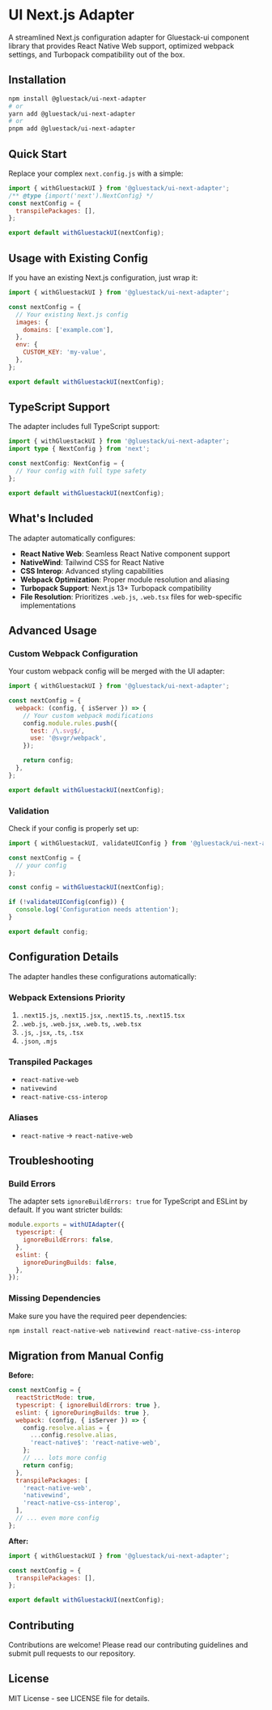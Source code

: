 # UI Next.js Adapter

A streamlined Next.js configuration adapter for Gluestack-ui component library that provides React Native Web support, optimized webpack settings, and Turbopack compatibility out of the box.

## Installation

```bash
npm install @gluestack/ui-next-adapter
# or
yarn add @gluestack/ui-next-adapter
# or
pnpm add @gluestack/ui-next-adapter
```

## Quick Start

Replace your complex `next.config.js` with a simple:

```javascript
import { withGluestackUI } from '@gluestack/ui-next-adapter';
/** @type {import('next').NextConfig} */
const nextConfig = {
  transpilePackages: [],
};

export default withGluestackUI(nextConfig);
```

## Usage with Existing Config

If you have an existing Next.js configuration, just wrap it:

```javascript
import { withGluestackUI } from '@gluestack/ui-next-adapter';

const nextConfig = {
  // Your existing Next.js config
  images: {
    domains: ['example.com'],
  },
  env: {
    CUSTOM_KEY: 'my-value',
  },
};

export default withGluestackUI(nextConfig);
```

## TypeScript Support

The adapter includes full TypeScript support:

```typescript
import { withGluestackUI } from '@gluestack/ui-next-adapter';
import type { NextConfig } from 'next';

const nextConfig: NextConfig = {
  // Your config with full type safety
};

export default withGluestackUI(nextConfig);
```

## What's Included

The adapter automatically configures:

- **React Native Web**: Seamless React Native component support
- **NativeWind**: Tailwind CSS for React Native
- **CSS Interop**: Advanced styling capabilities
- **Webpack Optimization**: Proper module resolution and aliasing
- **Turbopack Support**: Next.js 13+ Turbopack compatibility
- **File Resolution**: Prioritizes `.web.js`, `.web.tsx` files for web-specific implementations

## Advanced Usage

### Custom Webpack Configuration

Your custom webpack config will be merged with the UI adapter:

```javascript
import { withGluestackUI } from '@gluestack/ui-next-adapter';

const nextConfig = {
  webpack: (config, { isServer }) => {
    // Your custom webpack modifications
    config.module.rules.push({
      test: /\.svg$/,
      use: '@svgr/webpack',
    });

    return config;
  },
};

export default withGluestackUI(nextConfig);
```

### Validation

Check if your config is properly set up:

```javascript
import { withGluestackUI, validateUIConfig } from '@gluestack/ui-next-adapter';

const nextConfig = {
  // your config
};

const config = withGluestackUI(nextConfig);

if (!validateUIConfig(config)) {
  console.log('Configuration needs attention');
}

export default config;
```

## Configuration Details

The adapter handles these configurations automatically:

### Webpack Extensions Priority

1. `.next15.js`, `.next15.jsx`, `.next15.ts`, `.next15.tsx`
2. `.web.js`, `.web.jsx`, `.web.ts`, `.web.tsx`
3. `.js`, `.jsx`, `.ts`, `.tsx`
4. `.json`, `.mjs`

### Transpiled Packages

- `react-native-web`
- `nativewind`
- `react-native-css-interop`

### Aliases

- `react-native` → `react-native-web`

## Troubleshooting

### Build Errors

The adapter sets `ignoreBuildErrors: true` for TypeScript and ESLint by default. If you want stricter builds:

```javascript
module.exports = withUIAdapter({
  typescript: {
    ignoreBuildErrors: false,
  },
  eslint: {
    ignoreDuringBuilds: false,
  },
});
```

### Missing Dependencies

Make sure you have the required peer dependencies:

```bash
npm install react-native-web nativewind react-native-css-interop
```

## Migration from Manual Config

**Before:**

```javascript
const nextConfig = {
  reactStrictMode: true,
  typescript: { ignoreBuildErrors: true },
  eslint: { ignoreDuringBuilds: true },
  webpack: (config, { isServer }) => {
    config.resolve.alias = {
      ...config.resolve.alias,
      'react-native$': 'react-native-web',
    };
    // ... lots more config
    return config;
  },
  transpilePackages: [
    'react-native-web',
    'nativewind',
    'react-native-css-interop',
  ],
  // ... even more config
};
```

**After:**

```javascript
import { withGluestackUI } from '@gluestack/ui-next-adapter';

const nextConfig = {
  transpilePackages: [],
};

export default withGluestackUI(nextConfig);
```

## Contributing

Contributions are welcome! Please read our contributing guidelines and submit pull requests to our repository.

## License

MIT License - see LICENSE file for details.
